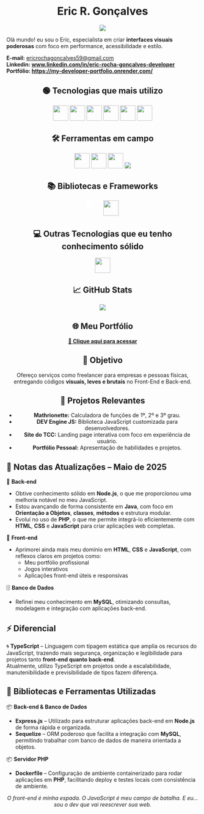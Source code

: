 


 <h1 align="center"> Eric R. Gonçalves </h1>

<p align="center">
  <img src="https://readme-typing-svg.herokuapp.com?font=Fira+Code&size=22&pause=1000&center=true&vCenter=true&width=435&lines=Desenvolvedor+Front+End;tecnologia+e+inovação;Sempre+em+busca+de+novos+desafios&color=FFFFFF" />
</p>



<p align="center">
  
  Olá mundo! eu sou o Eric, especialista em criar <strong>interfaces visuais poderosas</strong> com foco em performance, acessibilidade e estilo.
  
  <strong>E-mail:</strong> ericrochagoncalves59@gmail.com<br>
  <strong>Linkedin: www.linkedin.com/in/eric-rocha-goncalves-developer </strong> <br>
  <strong>Portfólio: https://my-developer-portfolio.onrender.com/</strong>
</p>

<h2 align="center">🟢 Tecnologias que mais utilizo</h2>

<p align="center">
  <img src="https://cdn.jsdelivr.net/gh/devicons/devicon/icons/html5/html5-original.svg" height="40"/>
  <img src="https://cdn.jsdelivr.net/gh/devicons/devicon/icons/css3/css3-original.svg" height="40"/>
  <img src="https://cdn.jsdelivr.net/gh/devicons/devicon/icons/javascript/javascript-original.svg" height="40"/>
 
  <img src="https://cdn.jsdelivr.net/gh/devicons/devicon/icons/java/java-original.svg" height="40"/>
  
  <img src="https://cdn.jsdelivr.net/gh/devicons/devicon/icons/php/php-original.svg" height="40"/>
   <img src="https://cdn.jsdelivr.net/gh/devicons/devicon/icons/mysql/mysql-original.svg" height="40"/>
</p>

<h2 align="center">🛠️ Ferramentas em campo</h2>

<p align="center">
  <img src="https://cdn.jsdelivr.net/gh/devicons/devicon/icons/vscode/vscode-original.svg" height="40"/>
  <img src="https://cdn.jsdelivr.net/gh/devicons/devicon/icons/git/git-original.svg" height="40"/>
  <img src="https://cdn.jsdelivr.net/gh/devicons/devicon/icons/github/github-original.svg" height="40"/>
  <img src="https://img.shields.io/badge/Render-00FF7F?style=for-the-badge&logo=render&logoColor=black">
</p>


<h2 align="center">📚 Bibliotecas e Frameworks</h2>

<p align="center">
  <img src="https://cdn.jsdelivr.net/gh/devicons/devicon/icons/express/express-original.svg" height="40" style="filter: brightness(0) invert(1);" />
  <img src="https://cdn.jsdelivr.net/gh/devicons/devicon/icons/sequelize/sequelize-original.svg" height="40"/>


</p>


<h2 align="center">💻 Outras Tecnologias que eu tenho conhecimento sólido</h2>

<p align="center">
 <img src="https://cdn.jsdelivr.net/gh/devicons/devicon/icons/nodejs/nodejs-original.svg" height="40"/>
</p>

<h2 align="center">📈 GitHub Stats</h2>


<p align="center">
  <img src="https://github-readme-stats.vercel.app/api/top-langs?username=EricRochaGoncalves&layout=compact&langs_count=10&theme=dark&hide_border=false&card_width=410" />
</p>






<h2 align="center">🌐 Meu Portfólio</h2>

<p align="center">
  <a href="https://my-developer-portfolio.onrender.com"><strong>🔗 Clique aqui para acessar</strong></a>
</p>

<h2 align="center">🎯 Objetivo</h2>

<p align="center">
  Ofereço serviços como freelancer para empresas e pessoas físicas, entregando códigos <strong>visuais, leves e brutais</strong> no Front-End e Back-end.
</p>

<h2 align="center">💼 Projetos Relevantes</h2>

<ul align="center">
  <li><strong>Mathrionette:</strong> Calculadora de funções de 1º, 2º e 3º grau.</li>
  <li><strong>DEV Engine JS:</strong> Biblioteca JavaScript customizada para desenvolvedores.</li>
  <li><strong>Site do TCC:</strong> Landing page interativa com foco em experiência de usuário.</li>
  <li><strong>Portfólio Pessoal:</strong> Apresentação de habilidades e projetos.</li>
</ul>

## 📌 Notas das Atualizações – Maio de 2025

🧠 **Back-end**
- Obtive conhecimento sólido em **Node.js**, o que me proporcionou uma melhoria notável no meu JavaScript.
- Estou avançando de forma consistente em **Java**, com foco em **Orientação a Objetos**, **classes**, **métodos** e estrutura modular.
- Evoluí no uso de **PHP**, o que me permite integrá-lo eficientemente com **HTML**, **CSS** e **JavaScript** para criar aplicações web completas.

🎨 **Front-end**
- Aprimorei ainda mais meu domínio em **HTML**, **CSS** e **JavaScript**, com reflexos claros em projetos como:
  - Meu portfólio profissional
  - Jogos interativos
  - Aplicações front-end úteis e responsivas

🗄️ **Banco de Dados**
- Refinei meu conhecimento em **MySQL**, otimizando consultas, modelagem e integração com aplicações back-end.

## ⚡ Diferencial

🌀 **TypeScript** – Linguagem com tipagem estática que amplia os recursos do JavaScript, trazendo mais segurança, organização e legibilidade para projetos tanto **front-end quanto back-end**.  
Atualmente, utilizo TypeScript em projetos onde a escalabilidade, manutenibilidade e previsibilidade de tipos fazem diferença.


## 🧰 Bibliotecas e Ferramentas Utilizadas

📦 **Back-end & Banco de Dados**
- **Express.js** – Utilizado para estruturar aplicações back-end em **Node.js** de forma rápida e organizada.
- **Sequelize** – ORM poderoso que facilita a integração com **MySQL**, permitindo trabalhar com banco de dados de maneira orientada a objetos.

📦 **Servidor PHP**
- **Dockerfile** – Configuração de ambiente containerizado para rodar aplicações em **PHP**, facilitando deploy e testes locais com consistência de ambiente.

<p align="center"><i>O front-end é minha espada. O JavaScript é meu campo de batalha. E eu... sou o dev que vai reescrever sua web.</i></p>
